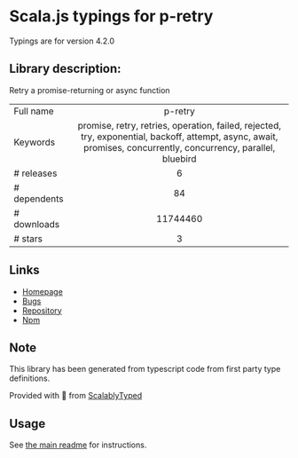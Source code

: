 
# Scala.js typings for p-retry

Typings are for version 4.2.0

## Library description:
Retry a promise-returning or async function

|                    |                 |
| ------------------ | :-------------: |
| Full name          | p-retry |
| Keywords           | promise, retry, retries, operation, failed, rejected, try, exponential, backoff, attempt, async, await, promises, concurrently, concurrency, parallel, bluebird |
| # releases         | 6 |
| # dependents       | 84 |
| # downloads        | 11744460 |
| # stars            | 3 |

## Links
- [Homepage](https://github.com/sindresorhus/p-retry#readme)
- [Bugs](https://github.com/sindresorhus/p-retry/issues)
- [Repository](https://github.com/sindresorhus/p-retry)
- [Npm](https://www.npmjs.com/package/p-retry)
    


## Note
This library has been generated from typescript code from first party type definitions.

Provided with :purple_heart: from [ScalablyTyped](https://github.com/oyvindberg/ScalablyTyped)

## Usage
See [the main readme](../../readme.md) for instructions.


